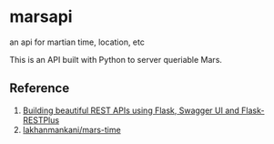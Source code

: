 # marsapi
an api for martian time, location, etc

This is an API built with Python to server queriable Mars.

## Reference

1. [Building beautiful REST APIs using Flask, Swagger UI and Flask-RESTPlus](http://michal.karzynski.pl/blog/2016/06/19/building-beautiful-restful-apis-using-flask-swagger-ui-flask-restplus/)
2. [lakhanmankani/mars-time](https://github.com/lakhanmankani/mars-time/blob/master/LICENSE)